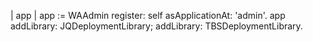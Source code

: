| app |
	app := WAAdmin
		register: self
		asApplicationAt: 'admin'.
	app
		addLibrary: JQDeploymentLibrary;
		addLibrary: TBSDeploymentLibrary.